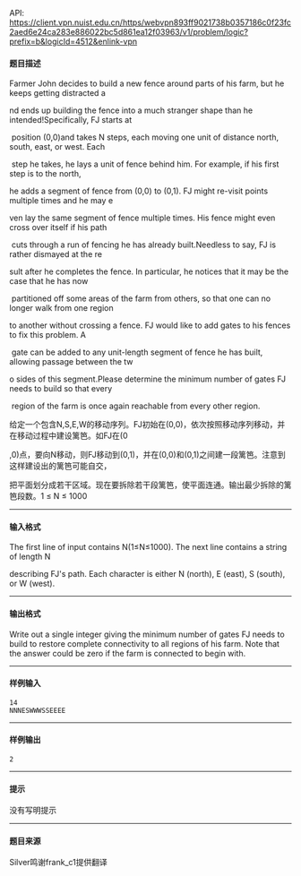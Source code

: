 API: https://client.vpn.nuist.edu.cn/https/webvpn893ff9021738b0357186c0f23fc2aed6e24ca283e886022bc5d861ea12f03963/v1/problem/logic?prefix=b&logicId=4512&enlink-vpn

#### 题目描述

Farmer John decides to build a new fence around parts of his farm, but he keeps getting distracted a

nd ends up building the fence into a much stranger shape than he intended!Specifically, FJ starts at

 position (0,0)and takes N steps, each moving one unit of distance north, south, east, or west. Each

 step he takes, he lays a unit of fence behind him. For example, if his first step is to the north, 

he adds a segment of fence from (0,0) to (0,1). FJ might re-visit points multiple times and he may e

ven lay the same segment of fence multiple times. His fence might even cross over itself if his path

 cuts through a run of fencing he has already built.Needless to say, FJ is rather dismayed at the re

sult after he completes the fence. In particular, he notices that it may be the case that he has now

 partitioned off some areas of the farm from others, so that one can no longer walk from one region 

to another without crossing a fence. FJ would like to add gates to his fences to fix this problem. A

 gate can be added to any unit-length segment of fence he has built, allowing passage between the tw

o sides of this segment.Please determine the minimum number of gates FJ needs to build so that every

 region of the farm is once again reachable from every other region.

给定一个包含N,S,E,W的移动序列。FJ初始在(0,0)，依次按照移动序列移动，并在移动过程中建设篱笆。如FJ在(0

,0)点，要向N移动，则FJ移动到(0,1)，并在(0,0)和(0,1)之间建一段篱笆。注意到这样建设出的篱笆可能自交，

把平面划分成若干区域。现在要拆除若干段篱笆，使平面连通。输出最少拆除的篱笆段数。1 ≤ N ≤ 1000

---

#### 输入格式

The first line of input contains N(1≤N≤1000). The next line contains a string of length N

describing FJ's path. Each character is either N (north), E (east), S (south), or W (west).

---

#### 输出格式

Write out a single integer giving the minimum number of gates FJ needs to build to restore complete connectivity to all regions of his farm. Note that the answer could be zero if the farm is connected to begin with.

---

#### 样例输入
```
14
NNNESWWWSSEEEE

```

---

#### 样例输出
```
2
```

---

#### 提示

没有写明提示

---

#### 题目来源

Silver鸣谢frank\_c1提供翻译